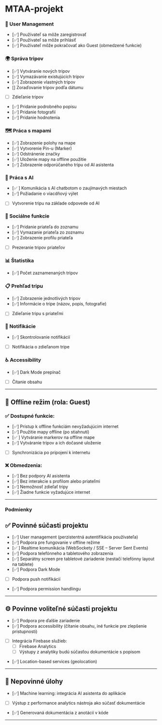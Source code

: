# MTAA-projekt

### 🔐 User Management
- [✅] Používateľ sa môže zaregistrovať  
- [✅] Používateľ sa môže prihlásiť  
- [✅] Používateľ môže pokračovať ako Guest (obmedzené funkcie)

### 🌍 Správa tripov
- [✅] Vytváranie nových tripov  
- [✅] Vymazávanie existujúcich tripov  
- [✅] Zobrazenie vlastných tripov  
- [] Zoraďovanie tripov podľa dátumu  
- [ ] Zdieľanie tripov  
- [✅] Pridanie podrobného popisu  
- [✅] Pridanie fotografií  
- [✅] Pridanie hodnotenia

### 🗺️ Práca s mapami
- [✅] Zobrazenie polohy na mape  
- [✅] Vytvorenie Pin-u (Marker)  
- [✅] Odstránenie značky  
- [✅] Uloženie mapy na offline použitie  
- [✅] Zobrazenie odporúčaného tripu od AI asistenta  

### 🤖 Práca s AI
- [✅ ] Komunikácia s AI chatbotom o zaujímavých miestach  
- [✅] Požiadanie o viacdňový výlet  
- [ ] Vytvorenie tripu na základe odpovede od AI  

### 👥 Sociálne funkcie
- [✅] Pridanie priateľa do zoznamu  
- [✅] Vymazanie priateľa zo zoznamu  
- [✅] Zobrazenie profilu priateľa  
- [ ] Prezeranie tripov priateľov  

### 📊 Štatistika
- [✅] Počet zaznamenaných tripov  

### 📋 Prehľad tripu
- [✅] Zobrazenie jednotlivých tripov  
- [✅] Informácie o tripe (názov, popis, fotografie)  
- [ ] Zdieľanie tripu s priateľmi  

### 🔔 Notifikácie
- [✅] Skontrolovanie notifikácií  
- [ ] Notifikácia o zdieľanom tripe  

### ♿ Accessibility
- [✅] Dark Mode prepínač  
- [ ] Čítanie obsahu  

---

## 🔄 Offline režim (rola: Guest)

### ✅ Dostupné funkcie:
- [✅] Prístup k offline funkciám nevyžadujúcim internet  
- [✅] Použitie mapy offline (po stiahnutí)  
- [✅ ] Vytváranie markerov na offline mape  
- [✅] Vytváranie tripov a ich dočasné uloženie  
- [ ] Synchronizácia po pripojení k internetu  

### ❌ Obmedzenia:
- [✅] Bez podpory AI asistenta  
- [✅] Bez interakcie s profilom alebo priateľmi  
- [✅] Nemožnosť zdieľať tripy  
- [✅] Žiadne funkcie vyžadujúce internet

---


### Podmienky

## ✅ Povinné súčasti projektu

- [✅] User management (perzistentná autentifikácia používateľa)  
- [✅] Podpora pre fungovanie v offline režime  
- [✅ ] Realtime komunikácia (WebSockety / SSE – Server Sent Events)  
- [✅] Podpora telefónneho a tabletového zobrazenia  
- [✅] Separátny screen pre tabletové zariadenie (nestačí telefónny layout na tablete)  
- [✅] Podpora Dark Mode  
- [ ] Podpora push notifikácií  
- [✅] Podpora permission handlingu  

---

## ⚙️ Povinne voliteľné súčasti projektu

- [✅] Podpora pre ďalšie zariadenie  
- [✅] Podpora accessibility (čítanie obsahu, iné funkcie pre zlepšenie prístupnosti)  
- [ ] Integrácia Firebase služieb:
  - [ ] Firebase Analytics  
  - [ ] Výstupy z analytiky budú súčasťou dokumentácie s popisom  
- [✅] Location-based services (geolocation)  

---

## 🚀 Nepovinné úlohy

- [✅] Machine learning: integrácia AI asistenta do aplikácie  
- [ ] Výstup z performance analytics nástroja ako súčasť dokumentácie  
- [✅] Generovaná dokumentácia z anotácií v kóde  

---

